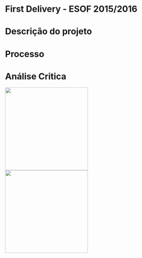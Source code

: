 First Delivery - ESOF 2015/2016
========


Descrição do projeto
========


Processo
========


Análise Critica
========


<img src="https://raw.github.com/roomorama/Caldroid/master/screenshot/1.png" width="270" style="margin-right:10px;">
<img src="https://raw.github.com/roomorama/Caldroid/master/screenshot/dark.png" width="270">



